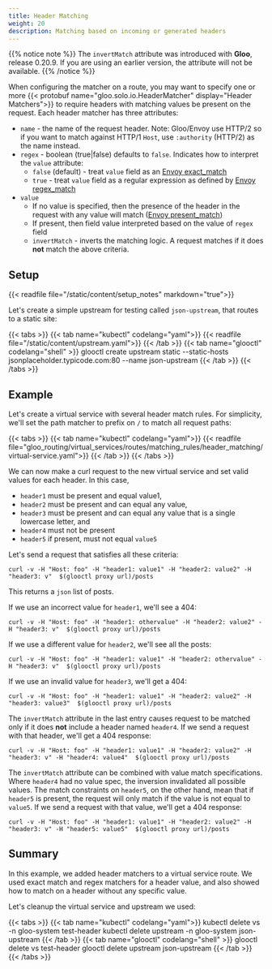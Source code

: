```yaml
---
title: Header Matching
weight: 20
description: Matching based on incoming or generated headers
---
```


{{% notice note %}}
The `invertMatch` attribute was introduced with **Gloo**, release 0.20.9. If you are using an earlier version, the 
attribute will not be available.
{{% /notice %}}

When configuring the matcher on a route, you may want to specify one or more 
{{< protobuf name="gloo.solo.io.HeaderMatcher" display="Header Matchers">}} to require headers 
with matching values be present on the request. Each header matcher has three attributes:

* `name` - the name of the request header. Note: Gloo/Envoy use HTTP/2 so if you want to match against HTTP/1 `Host`,
use `:authority` (HTTP/2) as the name instead.
* `regex` - boolean (true|false) defaults to `false`. Indicates how to interpret the `value` attribute:
  * `false` (default) - treat `value` field as an [Envoy exact_match](https://www.envoyproxy.io/docs/envoy/latest/api-v2/api/v2/route/route.proto#envoy-api-field-route-headermatcher-exact-match)
  * `true` - treat `value` field as a regular expression as defined by [Envoy regex_match](https://www.envoyproxy.io/docs/envoy/latest/api-v2/api/v2/route/route.proto#envoy-api-field-route-headermatcher-regex-match)
* `value`
  * If no value is specified, then the presence of the header in the request with any value will match
([Envoy present_match](https://www.envoyproxy.io/docs/envoy/latest/api-v2/api/v2/route/route.proto#envoy-api-field-route-headermatcher-present-match))
  * If present, then field value interpreted based on the value of `regex` field
  * `invertMatch` - inverts the matching logic. A request matches if it does **not** match the above criteria.

## Setup

{{< readfile file="/static/content/setup_notes" markdown="true">}}

Let's create a simple upstream for testing called `json-upstream`, that routes to a static site:

{{< tabs >}}
{{< tab name="kubectl" codelang="yaml">}}
{{< readfile file="/static/content/upstream.yaml">}}
{{< /tab >}}
{{< tab name="glooctl" codelang="shell" >}}
glooctl create upstream static --static-hosts jsonplaceholder.typicode.com:80 --name json-upstream
{{< /tab >}}
{{< /tabs >}}

## Example

Let's create a virtual service with several header match rules. For simplicity, we'll set the path matcher to prefix on `/` to match all request paths: 

{{< tabs >}}
{{< tab name="kubectl" codelang="yaml">}}
{{< readfile file="gloo_routing/virtual_services/routes/matching_rules/header_matching/virtual-service.yaml">}}
{{< /tab >}}
{{< /tabs >}}

We can now make a curl request to the new virtual service and set valid values for each header. In this case, 

- `header1` must be present and equal value1, 
- `header2` must be present and can equal any value, 
- `header3` must be present and can equal any value that is a single lowercase letter, and
- `header4` must not be present
- `header5` if present, must not equal `value5`

Let's send a request that satisfies all these criteria:

```shell
curl -v -H "Host: foo" -H "header1: value1" -H "header2: value2" -H "header3: v"  $(glooctl proxy url)/posts
```

This returns a `json` list of posts. 

If we use an incorrect value for `header1`, we'll see a 404:

```shell
curl -v -H "Host: foo" -H "header1: othervalue" -H "header2: value2" -H "header3: v"  $(glooctl proxy url)/posts
```

If we use a different value for `header2`, we'll see all the posts:
```shell
curl -v -H "Host: foo" -H "header1: value1" -H "header2: othervalue" -H "header3: v"  $(glooctl proxy url)/posts
```

If we use an invalid value for `header3`, we'll get a 404: 
```shell
curl -v -H "Host: foo" -H "header1: value1" -H "header2: value2" -H "header3: value3"  $(glooctl proxy url)/posts
```

The `invertMatch` attribute in the last entry causes request to be matched only if it does **not** include a header named 
`header4`. If we send a request with that header, we'll get a 404 response:
```shell
curl -v -H "Host: foo" -H "header1: value1" -H "header2: value2" -H "header3: v" -H "header4: value4"  $(glooctl proxy url)/posts
```

The `invertMatch` attribute can be combined with value match specifications. Where `header4` had no value spec, the inversion invalidated all possible values.
The match constraints on `header5`, on the other hand, mean that if `header5` is present, the request will only match if the value is not equal to ``value5``.
If we send a request with that value, we'll get a 404 response:
```shell
curl -v -H "Host: foo" -H "header1: value1" -H "header2: value2" -H "header3: v" -H "header5: value5"  $(glooctl proxy url)/posts
```

## Summary

In this example, we added header matchers to a virtual service route. We used exact match and regex matchers for a header value, and 
also showed how to match on a header without any specific value. 

Let's cleanup the virtual service and upstream we used:

{{< tabs >}}
{{< tab name="kubectl" codelang="yaml">}}
kubectl delete vs -n gloo-system test-header
kubectl delete upstream -n gloo-system json-upstream
{{< /tab >}}
{{< tab name="glooctl" codelang="shell" >}}
glooctl delete vs test-header
glooctl delete upstream json-upstream
{{< /tab >}}
{{< /tabs >}}

<br /> 
<br />

